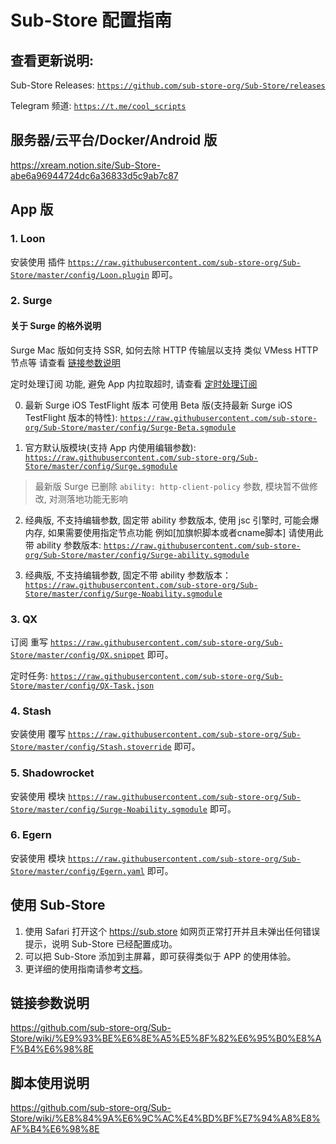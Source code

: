 # Sub-Store 配置指南

## 查看更新说明:

Sub-Store Releases: [`https://github.com/sub-store-org/Sub-Store/releases`](https://github.com/sub-store-org/Sub-Store/releases)

Telegram 频道: [`https://t.me/cool_scripts` ](https://t.me/cool_scripts)

## 服务器/云平台/Docker/Android 版

https://xream.notion.site/Sub-Store-abe6a96944724dc6a36833d5c9ab7c87

## App 版

### 1. Loon
安装使用 插件 [`https://raw.githubusercontent.com/sub-store-org/Sub-Store/master/config/Loon.plugin`](https://raw.githubusercontent.com/sub-store-org/Sub-Store/master/config/Loon.plugin) 即可。

### 2. Surge

#### 关于 Surge 的格外说明

Surge Mac 版如何支持 SSR, 如何去除 HTTP 传输层以支持 类似 VMess HTTP 节点等 请查看 [链接参数说明](https://github.com/sub-store-org/Sub-Store/wiki/%E9%93%BE%E6%8E%A5%E5%8F%82%E6%95%B0%E8%AF%B4%E6%98%8E)

定时处理订阅 功能, 避免 App 内拉取超时, 请查看 [定时处理订阅](https://t.me/zhetengsha/1449)

0. 最新 Surge iOS TestFlight 版本 可使用 Beta 版(支持最新 Surge iOS TestFlight 版本的特性): [`https://raw.githubusercontent.com/sub-store-org/Sub-Store/master/config/Surge-Beta.sgmodule`](https://raw.githubusercontent.com/sub-store-org/Sub-Store/master/config/Surge-Beta.sgmodule)

1. 官方默认版模块(支持 App 内使用编辑参数): [`https://raw.githubusercontent.com/sub-store-org/Sub-Store/master/config/Surge.sgmodule`](https://raw.githubusercontent.com/sub-store-org/Sub-Store/master/config/Surge.sgmodule)

> 最新版 Surge 已删除 `ability: http-client-policy` 参数, 模块暂不做修改, 对测落地功能无影响

2. 经典版, 不支持编辑参数, 固定带 ability 参数版本, 使用 jsc 引擎时, 可能会爆内存, 如果需要使用指定节点功能 例如[加旗帜脚本或者cname脚本] 请使用此带 ability 参数版本: [`https://raw.githubusercontent.com/sub-store-org/Sub-Store/master/config/Surge-ability.sgmodule`](https://raw.githubusercontent.com/sub-store-org/Sub-Store/master/config/Surge-ability.sgmodule)

3. 经典版, 不支持编辑参数, 固定不带 ability 参数版本： [`https://raw.githubusercontent.com/sub-store-org/Sub-Store/master/config/Surge-Noability.sgmodule`](https://raw.githubusercontent.com/sub-store-org/Sub-Store/master/config/Surge-Noability.sgmodule)


### 3. QX
订阅 重写 [`https://raw.githubusercontent.com/sub-store-org/Sub-Store/master/config/QX.snippet`](https://raw.githubusercontent.com/sub-store-org/Sub-Store/master/config/QX.snippet) 即可。

定时任务: [`https://raw.githubusercontent.com/sub-store-org/Sub-Store/master/config/QX-Task.json`](https://raw.githubusercontent.com/sub-store-org/Sub-Store/master/config/QX-Task.json)

### 4. Stash
安装使用 覆写 [`https://raw.githubusercontent.com/sub-store-org/Sub-Store/master/config/Stash.stoverride`](https://raw.githubusercontent.com/sub-store-org/Sub-Store/master/config/Stash.stoverride) 即可。

### 5. Shadowrocket
安装使用 模块 [`https://raw.githubusercontent.com/sub-store-org/Sub-Store/master/config/Surge-Noability.sgmodule`](https://raw.githubusercontent.com/sub-store-org/Sub-Store/master/config/Surge-Noability.sgmodule) 即可。

### 6. Egern
安装使用 模块 [`https://raw.githubusercontent.com/sub-store-org/Sub-Store/master/config/Egern.yaml`](https://raw.githubusercontent.com/sub-store-org/Sub-Store/master/config/Egern.yaml) 即可。

## 使用 Sub-Store
1. 使用 Safari 打开这个 https://sub.store 如网页正常打开并且未弹出任何错误提示，说明 Sub-Store 已经配置成功。
2. 可以把 Sub-Store 添加到主屏幕，即可获得类似于 APP 的使用体验。
3. 更详细的使用指南请参考[文档](https://www.notion.so/Sub-Store-6259586994d34c11a4ced5c406264b46)。

## 链接参数说明

https://github.com/sub-store-org/Sub-Store/wiki/%E9%93%BE%E6%8E%A5%E5%8F%82%E6%95%B0%E8%AF%B4%E6%98%8E

## 脚本使用说明

https://github.com/sub-store-org/Sub-Store/wiki/%E8%84%9A%E6%9C%AC%E4%BD%BF%E7%94%A8%E8%AF%B4%E6%98%8E
